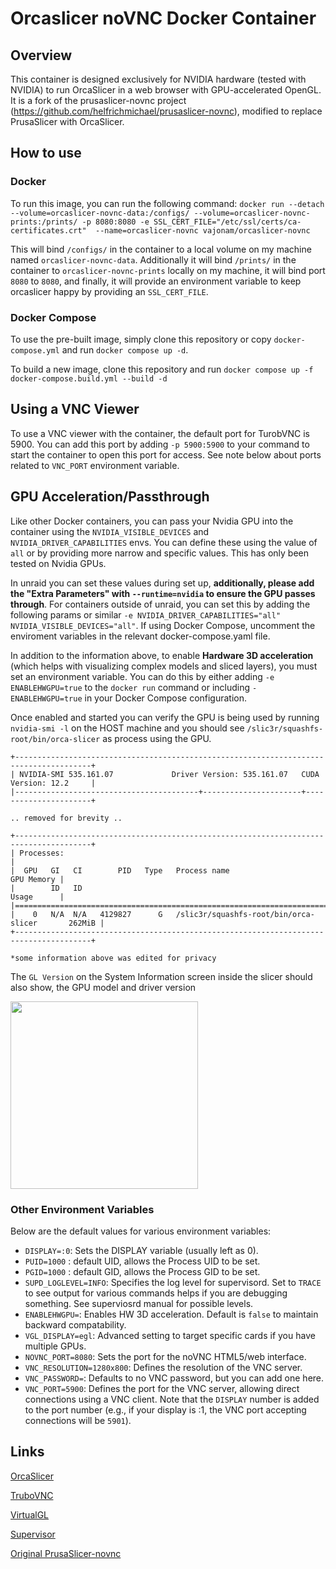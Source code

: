 # Orcaslicer noVNC Docker Container

## Overview

This container is designed exclusively for NVIDIA hardware (tested with NVIDIA) to run OrcaSlicer in a web browser with GPU-accelerated OpenGL. It is a fork of the prusaslicer-novnc project (https://github.com/helfrichmichael/prusaslicer-novnc), modified to replace PrusaSlicer with OrcaSlicer.

## How to use

### Docker
To run this image, you can run the following command: `docker run --detach --volume=orcaslicer-novnc-data:/configs/ --volume=orcaslicer-novnc-prints:/prints/ -p 8080:8080 -e SSL_CERT_FILE="/etc/ssl/certs/ca-certificates.crt" 
--name=orcaslicer-novnc vajonam/orcaslicer-novnc`

This will bind `/configs/` in the container to a local volume on my machine named `orcaslicer-novnc-data`. Additionally it will bind `/prints/` in the container to `orcaslicer-novnc-prints` locally on my machine, it will bind port `8080` to `8080`, and finally, it will provide an environment variable to keep orcaslicer happy by providing an `SSL_CERT_FILE`.

### Docker Compose
To use the pre-built image, simply clone this repository or copy `docker-compose.yml` and run `docker compose up -d`.

To build a new image, clone this repository and run `docker compose up -f docker-compose.build.yml --build -d`

## Using a VNC Viewer

To use a VNC viewer with the container, the default port for TurobVNC is 5900. You can add this port by adding `-p 5900:5900` to your command to start the container to open this port for access. See note below about ports related to `VNC_PORT` environment variable. 


## GPU Acceleration/Passthrough

Like other Docker containers, you can pass your Nvidia GPU into the container using the `NVIDIA_VISIBLE_DEVICES` and `NVIDIA_DRIVER_CAPABILITIES` envs. You can define these using the value of `all` or by providing more narrow and specific values. This has only been tested on Nvidia GPUs.

In unraid you can set these values during set up, **additionally, please add the "Extra Parameters" with `--runtime=nvidia` to ensure the GPU passes through**. For containers outside of unraid, you can set this by adding the following params or similar  `-e NVIDIA_DRIVER_CAPABILITIES="all" NVIDIA_VISIBLE_DEVICES="all"`. If using Docker Compose, uncomment the enviroment variables in the relevant docker-compose.yaml file.

In addition to the information above, to enable **Hardware 3D acceleration** (which helps with visualizing complex models and  sliced layers), you must set an environment variable. You can do this by either adding `-e ENABLEHWGPU=true` to the `docker run` command or including `- ENABLEHWGPU=true` in your Docker Compose configuration.

Once enabled and started you can verify the GPU is being used by running `nvidia-smi -l` on the HOST machine and you should see `/slic3r/squashfs-root/bin/orca-slicer` as process using the GPU. 

```
+---------------------------------------------------------------------------------------+
| NVIDIA-SMI 535.161.07             Driver Version: 535.161.07   CUDA Version: 12.2     |
|-----------------------------------------+----------------------+----------------------+

.. removed for brevity .. 

+---------------------------------------------------------------------------------------+
| Processes:                                                                            |
|  GPU   GI   CI        PID   Type   Process name                            GPU Memory |
|        ID   ID                                                             Usage      |
|=======================================================================================|
|    0   N/A  N/A   4129827      G   /slic3r/squashfs-root/bin/orca-slicer       262MiB |
+---------------------------------------------------------------------------------------+

*some information above was edited for privacy
```

The `GL Version` on the System Information screen inside the slicer should also show, the GPU model and driver version

<img src="https://github.com/vajonam/orcaslicer-novnc/blob/orcaslicer/images/orcaslicer_screenshot.png" width="300" />


### Other Environment Variables

Below are the default values for various environment variables:

- `DISPLAY=:0`: Sets the DISPLAY variable (usually left as 0).
- `PUID=1000` : default UID, allows the Process UID to be set.
- `PGID=1000` : default GID, allows the Process GID to be set.
- `SUPD_LOGLEVEL=INFO`: Specifies the log level for supervisord. Set to `TRACE` to see output for various commands helps if you are debugging something. See superviosrd manual for possible levels.
- `ENABLEHWGPU=`: Enables HW 3D acceleration. Default is `false` to maintain backward compatability.
- `VGL_DISPLAY=egl`: Advanced setting to target specific cards if you have multiple GPUs. 
- `NOVNC_PORT=8080`: Sets the port for the noVNC HTML5/web interface.
- `VNC_RESOLUTION=1280x800`: Defines the resolution of the VNC server.
- `VNC_PASSWORD=`: Defaults to no VNC password, but you can add one here.
- `VNC_PORT=5900`: Defines the port for the VNC server, allowing direct connections using a VNC client. Note that the `DISPLAY` number is added to the port number (e.g., if your display is :1, the VNC port accepting connections will be `5901`).

## Links

[OrcaSlicer](https://github.com/SoftFever/OrcaSlicer)

[TruboVNC](https://www.turbovnc.org/)

[VirtualGL](https://virtualgl.org/)

[Supervisor](http://supervisord.org/)

[Original PrusaSlicer-novnc](https://github.com/helfrichmichael/prusaslicer-novnc)

